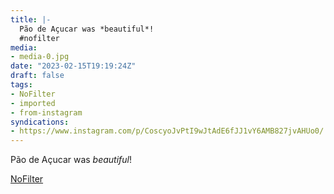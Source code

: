 ```yaml
---
title: |-
  Pão de Açucar was *beautiful*!
  #nofilter
media:
- media-0.jpg
date: "2023-02-15T19:19:24Z"
draft: false
tags:
- NoFilter
- imported
- from-instagram
syndications:
- https://www.instagram.com/p/CoscyoJvPtI9wJtAdE6fJJ1vY6AMB827jvAHUo0/
---
```

Pão de Açucar was *beautiful*\!

[NoFilter](/tags/nofilter)
